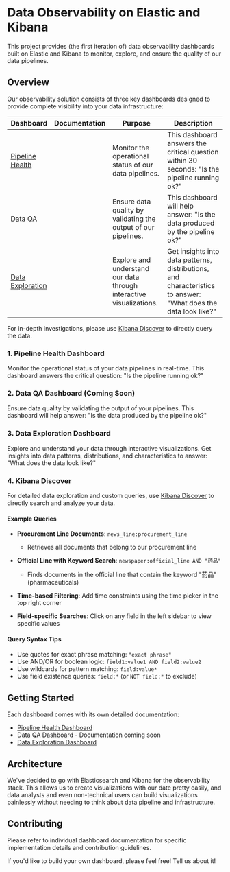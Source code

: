 # Data Observability on Elastic and Kibana

This project provides (the first iteration of) data observability dashboards
built on Elastic and Kibana to monitor, explore, and ensure the quality of our
data pipelines.

## Overview

Our observability solution consists of three key dashboards designed to provide
complete visibility into your data infrastructure:

| Dashboard                                                                                                                                                                                                                                 | Documentation | Purpose                                                             | Description                                                                                                    |
| ----------------------------------------------------------------------------------------------------------------------------------------------------------------------------------------------------------------------------------------- | ------------- | ------------------------------------------------------------------- | -------------------------------------------------------------------------------------------------------------- |
| [Pipeline Health](<https://bilby.kb.asia-southeast1.gcp.elastic-cloud.com/s/official-china/app/dashboards#/view/7770cea6-8100-4b25-ac13-be8f265624ad?_g=(filters:!(),refreshInterval:(pause:!t,value:60000),time:(from:now-2w,to:now))>)  |               | Monitor the operational status of our data pipelines.               | This dashboard answers the critical question within 30 seconds: "Is the pipeline running ok?"                  |
| Data QA                                                                                                                                                                                                                                   |               | Ensure data quality by validating the output of our pipelines.      | This dashboard will help answer: "Is the data produced by the pipeline ok?"                                    |
| [Data Exploration](<https://bilby.kb.asia-southeast1.gcp.elastic-cloud.com/s/official-china/app/dashboards#/view/8288744a-964d-46c0-af9e-749ddea5ff51?_g=(filters:!(),refreshInterval:(pause:!t,value:60000),time:(from:now-4w,to:now))>) |               | Explore and understand our data through interactive visualizations. | Get insights into data patterns, distributions, and characteristics to answer: "What does the data look like?" |

For in-depth investigations, please use
[Kibana Discover](https://bilby.kb.asia-southeast1.gcp.elastic-cloud.com/s/official-china/app/discover#/)
to directly query the data.

### 1. Pipeline Health Dashboard

Monitor the operational status of your data pipelines in real-time. This
dashboard answers the critical question: "Is the pipeline running ok?"

### 2. Data QA Dashboard (Coming Soon)

Ensure data quality by validating the output of your pipelines. This dashboard
will help answer: "Is the data produced by the pipeline ok?"

### 3. Data Exploration Dashboard

Explore and understand your data through interactive visualizations. Get
insights into data patterns, distributions, and characteristics to answer: "What
does the data look like?"

### 4. Kibana Discover

For detailed data exploration and custom queries, use
[Kibana Discover](https://bilby.kb.asia-southeast1.gcp.elastic-cloud.com/s/official-china/app/discover#/)
to directly search and analyze your data.

#### Example Queries

- **Procurement Line Documents**: `news_line:procurement_line`
  - Retrieves all documents that belong to our procurement line

- **Official Line with Keyword Search**: `newspaper:official_line AND "药品"`
  - Finds documents in the official line that contain the keyword "药品"
    (pharmaceuticals)

- **Time-based Filtering**: Add time constraints using the time picker in the
  top right corner

- **Field-specific Searches**: Click on any field in the left sidebar to view
  specific values

#### Query Syntax Tips

- Use quotes for exact phrase matching: `"exact phrase"`
- Use AND/OR for boolean logic: `field1:value1 AND field2:value2`
- Use wildcards for pattern matching: `field:value*`
- Use field existence queries: `field:*` (or `NOT field:*` to exclude)

## Getting Started

Each dashboard comes with its own detailed documentation:

- [Pipeline Health Dashboard](./dashboards/pipeline-health/README.md)
- Data QA Dashboard - Documentation coming soon
- [Data Exploration Dashboard](./dashboards/data-exploration/README.md)

## Architecture

We've decided to go with Elasticsearch and Kibana for the observability stack.
This allows us to create visualizations with our date pretty easily, and data
analysts and even non-technical users can build visualizations painlessly
without needing to think about data pipeline and infrastructure.

## Contributing

Please refer to individual dashboard documentation for specific implementation
details and contribution guidelines.

If you'd like to build your own dashboard, please feel free! Tell us about it!
